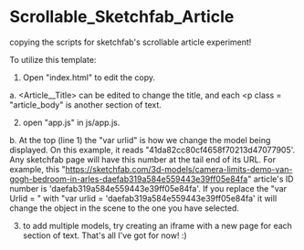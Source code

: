 # Scrollable_Sketchfab_Article
copying the scripts for sketchfab's scrollable article experiment!

To utilize this template: 

1. Open "index.html" to edit the copy. 
 
 
 a. <Article__Title> can be edited to change the title, and each <p class = "article_body" is another section of text.


2.  open "app.js" in js/app.js. 
 
 
 b. At the top (line 1) the "var urlid" is how we change the model being displayed. On this example, it reads "41da82cc80cf4658f70213d47077905'. 
     Any sketchfab page will have this number at the tail end of its URL. For example, this "https://sketchfab.com/3d-models/camera-limits-demo-van-gogh-bedroom-in-arles-daefab319a584e559443e39ff05e84fa" article's ID number is 'daefab319a584e559443e39ff05e84fa'. If you replace the "var Urlid = " with "var urlid = 'daefab319a584e559443e39ff05e84fa' it will change the object in the scene to the one you have selected. 



3. to add multiple models, try creating an iframe with a new page for each section of text. That's all I've got for now! :)     
